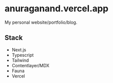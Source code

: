 # anuraganand.vercel.app

My personal website/portfolio/blog.

## Stack

- Next.js
- Typescript
- Tailwind
- Contentlayer/MDX
- Fauna
- Vercel
